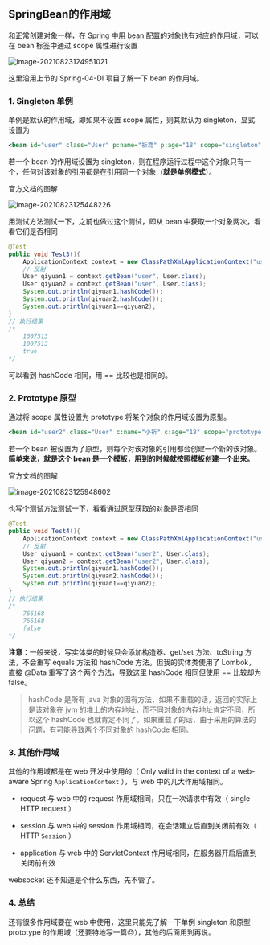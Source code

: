 ## SpringBean的作用域

和正常创建对象一样，在 Spring 中用 bean 配置的对象也有对应的作用域，可以在 bean 标签中通过 scope 属性进行设置

![image-20210823124951021](F:\TyporaMD\Spring\SpringBean的作用域\image-20210823124951021.png)

这里沿用上节的 Spring-04-DI 项目了解一下 bean 的作用域。

### 1. Singleton 单例

单例是默认的作用域，即如果不设置 scope 属性，则其默认为 singleton，显式设置为

```xml
<bean id="user" class="User" p:name="祈鸢" p:age="18" scope="singleton"/>
```

若一个 bean 的作用域设置为 singleton，则在程序运行过程中这个对象只有一个，任何对该对象的引用都是在引用同一个对象（**就是单例模式**）。

官方文档的图解

![image-20210823125448226](F:\TyporaMD\Spring\SpringBean的作用域\image-20210823125448226.png)

用测试方法测试一下，之前也做过这个测试，即从 bean 中获取一个对象两次，看看它们是否相同

```java
@Test
public void Test3(){
    ApplicationContext context = new ClassPathXmlApplicationContext("userbeans.xml");
    // 反射
    User qiyuan1 = context.getBean("user", User.class);
    User qiyuan2 = context.getBean("user", User.class);
    System.out.println(qiyuan1.hashCode());
    System.out.println(qiyuan2.hashCode());
    System.out.println(qiyuan1==qiyuan2);
}
// 执行结果
/*
    1007513
    1007513
    true
*/
```

可以看到 hashCode 相同，用 == 比较也是相同的。

### 2. Prototype 原型

通过将 scope 属性设置为 prototype 将某个对象的作用域设置为原型。

```xml
<bean id="user2" class="User" c:name="小祈" c:age="18" scope="prototype"/>
```

若一个 bean 被设置为了原型，则每个对该对象的引用都会创建一个新的该对象。**简单来说，就是这个 bean 是一个模板，用到的时候就按照模板创建一个出来。**

官方文档的图解

![image-20210823125948602](F:\TyporaMD\Spring\SpringBean的作用域\image-20210823125948602.png)

也写个测试方法测试一下，看看通过原型获取的对象是否相同

```java
@Test
public void Test4(){
    ApplicationContext context = new ClassPathXmlApplicationContext("userbeans.xml");
    // 反射
    User qiyuan1 = context.getBean("user2", User.class);
    User qiyuan2 = context.getBean("user2", User.class);
    System.out.println(qiyuan1.hashCode());
    System.out.println(qiyuan2.hashCode());
    System.out.println(qiyuan1==qiyuan2);
}
// 执行结果
/*
    766168
    766168
    false
*/
```

**注意**：一般来说，写实体类的时候只会添加构造器、get/set 方法、toString 方法，不会重写 equals 方法和 hashCode 方法。但我的实体类使用了 Lombok，直接 @Data 重写了这个两个方法，导致这里 hashCode 相同但使用 == 比较却为 false。

>  hashCode 是所有 java 对象的固有方法，如果不重载的话，返回的实际上是该对象在 jvm 的堆上的内存地址，而不同对象的内存地址肯定不同，所以这个 hashCode 也就肯定不同了。如果重载了的话，由于采用的算法的问题，有可能导致两个不同对象的 hashCode 相同。

### 3. 其他作用域

其他的作用域都是在 web 开发中使用的（ Only valid in the context of a web-aware Spring `ApplicationContext` ），与 web 中的几大作用域相同。

- request 与 web 中的 request 作用域相同，只在一次请求中有效（ single HTTP request ）

- session 与 web 中的 session 作用域相同，在会话建立后直到关闭前有效（ HTTP `Session` ）

- application 与 web 中的 ServletContext 作用域相同，在服务器开启后直到关闭前有效

websocket 还不知道是个什么东西，先不管了。

### 4. 总结

还有很多作用域要在 web 中使用，这里只能先了解一下单例 singleton 和原型 prototype 的作用域（还要特地写一篇😓），其他的后面用到再说。